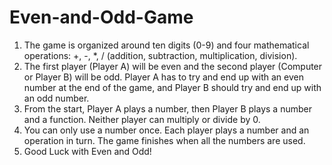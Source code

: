 # Even-and-Odd-Game
1. The game is organized around ten digits (0-9) and four mathematical operations: +, -, *, / (addition, subtraction, multiplication, division).
2. The first player (Player A) will be even and the second player (Computer or Player B) will be odd. Player A has to try and end up with an even number at the end of the game, and Player B should try and end up with an odd number.
3. From the start, Player A plays a number, then Player B plays a number and a function. Neither player can multiply or divide by 0.
4. You can only use a number once. Each player plays a number and an operation in turn. The game finishes when all the numbers are used.
5. Good Luck with Even and Odd! 
